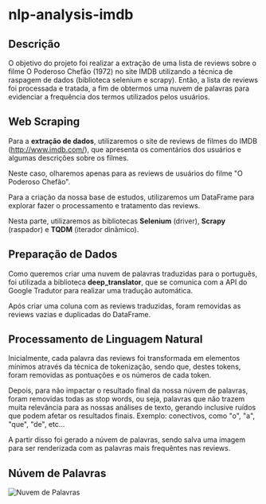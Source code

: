 # nlp-analysis-imdb
## Descrição 

O objetivo do projeto foi realizar a extração de uma lista 
de reviews sobre o filme O Poderoso Chefão (1972) no site 
IMDB utilizando a técnica de raspagem de dados (biblioteca 
selenium e scrapy). Então, a lista de reviews foi processada 
e tratada, a fim de obtermos uma nuvem de palavras para evidenciar
a frequência dos termos utilizados pelos usuários.

## Web Scraping

Para a **extração de dados**, utilizaremos o site de reviews de filmes do IMDB (http://www.imdb.com/), que apresenta os comentários dos usuários e algumas descrições sobre os filmes.

Neste caso, olharemos apenas para as reviews de usuários do filme "O Poderoso Chefão".

Para a criação da nossa base de estudos, utilizaremos um DataFrame para explorar fazer o processamento e tratamento das reviews.

Nesta parte, utilizaremos as bibliotecas **Selenium** (driver), **Scrapy** (raspador) e **TQDM** (iterador dinâmico).

## Preparação de Dados

Como queremos criar uma nuvem de palavras traduzidas para o português, foi utilizada a biblioteca **deep_translator**, que se comunica com a API do Google Tradutor para realizar uma tradução automática.

Após criar uma coluna com as reviews traduzidas, foram removidas as reviews vazias e duplicadas do DataFrame.

## Processamento de Linguagem Natural

Inicialmente, cada palavra das reviews foi transformada em elementos mínimos através da técnica de tokenização,
sendo que, destes tokens, foram removidas as pontuações e os números de cada token.

Depois, para não impactar o resultado final da nossa núvem de palavras, foram removidas todas as stop words, ou seja, palavras 
que não trazem muita relevância para as nossas análises de texto, gerando inclusive ruídos que podem afetar os resultados finais.
Exemplo: conectivos, como "o", "a", "que", "de", etc... 

A partir disso foi gerado a núvem de palavras, sendo salva uma imagem para ser renderizada com as palavras mais frequêntes nas reviews.

## Núvem de Palavras

![Nuvem de Palavras](../../wbscp/analysis/../../GitHub/nlp-analysis-imdb/wbscp/analysis/nlp/N.png)